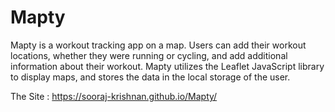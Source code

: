 # Mapty
Mapty is a workout tracking app on a map. Users can add their workout locations, whether they were running or cycling, and add additional information about their workout. Mapty utilizes the Leaflet JavaScript library to display maps, and stores the data in the local storage of the user.
  
  The Site : https://sooraj-krishnan.github.io/Mapty/
